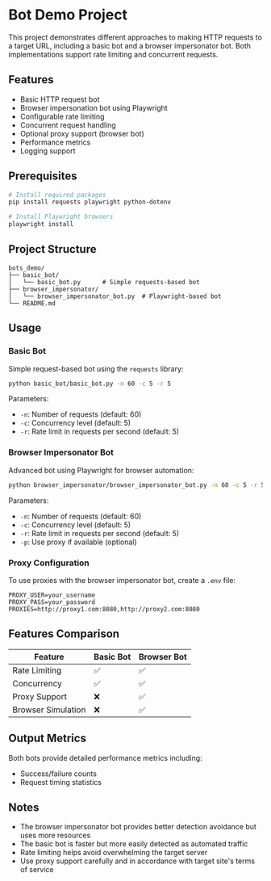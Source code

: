 # Bot Demo Project

This project demonstrates different approaches to making HTTP requests to a target URL, including a basic bot and a browser impersonator bot. Both implementations support rate limiting and concurrent requests.

## Features

- Basic HTTP request bot
- Browser impersonation bot using Playwright
- Configurable rate limiting
- Concurrent request handling
- Optional proxy support (browser bot)
- Performance metrics
- Logging support

## Prerequisites

```bash
# Install required packages
pip install requests playwright python-dotenv

# Install Playwright browsers
playwright install
```

## Project Structure

```
bots_demo/
├── basic_bot/
│   └── basic_bot.py      # Simple requests-based bot
├── browser_impersonator/
│   └── browser_impersonator_bot.py  # Playwright-based bot
└── README.md
```

## Usage

### Basic Bot

Simple request-based bot using the `requests` library:

```bash
python basic_bot/basic_bot.py -n 60 -c 5 -r 5
```

Parameters:
- `-n`: Number of requests (default: 60)
- `-c`: Concurrency level (default: 5)
- `-r`: Rate limit in requests per second (default: 5)

### Browser Impersonator Bot

Advanced bot using Playwright for browser automation:

```bash
python browser_impersonator/browser_impersonator_bot.py -n 60 -c 5 -r 5 -p
```

Parameters:
- `-n`: Number of requests (default: 60)
- `-c`: Concurrency level (default: 5)
- `-r`: Rate limit in requests per second (default: 5)
- `-p`: Use proxy if available (optional)

### Proxy Configuration

To use proxies with the browser impersonator bot, create a `.env` file:

```plaintext
PROXY_USER=your_username
PROXY_PASS=your_password
PROXIES=http://proxy1.com:8080,http://proxy2.com:8080
```

## Features Comparison

| Feature              | Basic Bot | Browser Bot |
|---------------------|-----------|-------------|
| Rate Limiting       | ✅        | ✅          |
| Concurrency        | ✅        | ✅          |
| Proxy Support      | ❌        | ✅          |
| Browser Simulation | ❌        | ✅          |

## Output Metrics

Both bots provide detailed performance metrics including:
- Success/failure counts
- Request timing statistics

## Notes

- The browser impersonator bot provides better detection avoidance but uses more resources
- The basic bot is faster but more easily detected as automated traffic
- Rate limiting helps avoid overwhelming the target server
- Use proxy support carefully and in accordance with target site's terms of service